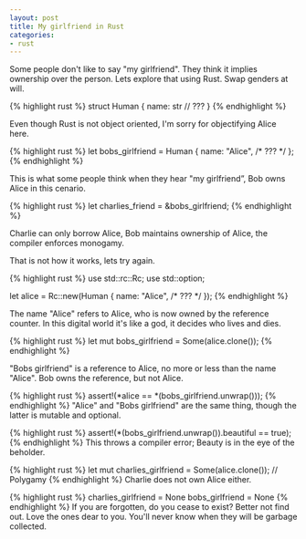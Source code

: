 ```yaml
---
layout: post
title: My girlfriend in Rust
categories:
- rust
---
```


Some people don't like to say "my girlfriend".
They think it implies ownership over the person.
Lets explore that using Rust.
Swap genders at will.

{% highlight rust %}
struct Human {
    name: str
    // ???
}
{% endhighlight %}

Even though Rust is not object oriented, I'm sorry for objectifying Alice here.

{% highlight rust %}
let bobs_girlfriend = Human { name: "Alice", /* ??? */ };
{% endhighlight %}

This is what some people think when they hear "my girlfriend”, Bob owns Alice in this cenario.

{% highlight rust %}
let charlies_friend = &bobs_girlfriend;
{% endhighlight %}

Charlie can only borrow Alice, Bob maintains ownership of Alice, the compiler enforces monogamy.

That is not how it works, lets try again.

{% highlight rust %}
use std::rc::Rc;
use std::option;

let alice = Rc::new(Human { name: "Alice", /* ??? */ });
{% endhighlight %}

The name "Alice" refers to Alice, who is now owned by the reference counter.
In this digital world it's like a god, it decides who lives and dies.

{% highlight rust %}
let mut bobs_girlfriend = Some(alice.clone());
{% endhighlight %}

"Bobs girlfriend" is a reference to Alice, no more or less than the name "Alice".
Bob owns the reference, but not Alice.

{% highlight rust %}
assert!(*alice == *(bobs_girlfriend.unwrap()));
{% endhighlight %}
"Alice" and "Bobs girlfriend" are the same thing, though the latter is mutable and optional.

{% highlight rust %}
assert!(*(bobs_girlfriend.unwrap()).beautiful == true);
{% endhighlight %}
This throws a compiler error; Beauty is in the eye of the beholder.

{% highlight rust %}
let mut charlies_girlfriend = Some(alice.clone()); // Polygamy
{% endhighlight %}
Charlie does not own Alice either.

{% highlight rust %}
charlies_girlfriend = None
bobs_girlfriend = None
{% endhighlight %}
If you are forgotten, do you cease to exist?
Better not find out.
Love the ones dear to you.
You'll never know when they will be garbage collected.

